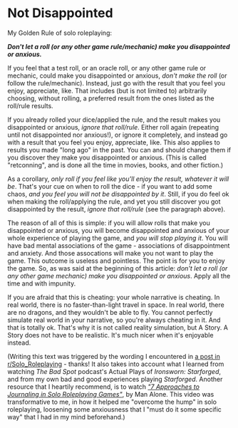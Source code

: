 # Not Disappointed

My Golden Rule of solo roleplaying:

_**Don't let a roll (or any other game rule/mechanic) make you disappointed or anxious.**_

If you feel that a test roll, or an oracle roll,
or any other game rule or mechanic,
could make you disappointed or anxious,
_don't make the roll_
(or follow the rule/mechanic).
Instead, just go with the result that you feel you enjoy, appreciate, like. 
That includes (but is not limited to) arbitrarily choosing, without rolling,
a preferred result from the ones listed as the roll/rule results.

If you already rolled your dice/applied the rule,
and the result makes you disappointed or anxious,
_ignore that roll/rule_.
Either roll again (repeating until not disappointed nor anxious!),
or ignore it completely, and instead go with a result that you feel you enjoy, appreciate, like.
This also applies to results you made "long ago" in the past.
You can and should change them if you discover they make you disappointed or anxious.
(This is called "retconning", and is done all the time in movies, books, and other fiction.)

As a corollary,
_only roll if you feel like you'll enjoy the result, whatever it will be_.
That's your cue on when to roll the dice - if you want to add some chaos,
_and you feel you will not be disappointed by it_.
Still, if you do feel ok when making the roll/applying the rule,
and yet you still discover you got disappointed by the result,
_ignore that roll/rule_ (see the paragraph above).

The reason of all of this is simple:
if you will allow rolls that make you disappointed or anxious,
you will become disappointed and anxious of your whole experience of playing the game,
and _you will stop playing it_.
You will have bad mental associations of the game -
associations of disappointment and anxiety.
And those assocations will make you not want to play the game.
This outcome is useless and pointless.
The point is for you to enjoy the game.
So, as was said at the beginning of this article:
_don't let a roll (or any other game mechanic) make you disappointed or anxious_.
Apply all the time and with impunity.

If you are afraid that this is cheating:
your whole narrative is cheating.
In real world, there is no faster-than-light travel in space.
In real world, there are no dragons, and they wouldn't be able to fly.
You cannot perfectly simulate real world in your narrative,
so you're always cheating in it.
And that is totally ok.
That's why it is not called reality simulation,
but A Story.
A Story does not have to be realistic.
It's much nicer when it's enjoyable instead.

(Writing this text was triggered by the wording I encountered in
[a post in r/Solo_Roleplaying](https://old.reddit.com/comments/1dgu658/-/l8sq9i6/) - thanks!
It also takes into account what I learned
from watching _The Bad Spot_ podcast's Actual Plays of _Ironsworn: Starforged_,
and from my own bad and good experiences playing _Starforged_.
Another resource that I heartily recommend, is to watch
_["7 Approaches to Journaling in Solo Roleplaying Games"](
https://youtu.be/_krWQlYqbzY)_, by Man Alone.
This video was transformative to me,
in how it helped me "overcome the hump" in solo roleplaying,
loosening some anxiousness that I "must do it some specific way"
that I had in my mind beforehand.)
